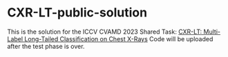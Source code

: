 # CXR-LT-public-solution

This is the solution for the ICCV CVAMD 2023 Shared Task: [CXR-LT: Multi-Label Long-Tailed Classification on Chest X-Rays](https://bionlplab.github.io/2023_ICCV_CVAMD/)
Code will be uploaded after the test phase is over.
